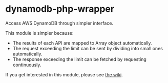 dynamodb-php-wrapper
====================

Access AWS DynamoDB through simpler interface.

This module is simpler because:
* The results of each API are mapped to Array object automatically.
* The request exceeding the limit can be sent by dividing into small ones automatically.
* The response exceeding the limit can be fetched by requesting continuously.

If you get interested in this module, please see [the wiki](https://github.com/masayuki0812/dynamodb-php-wrapper/wiki).
